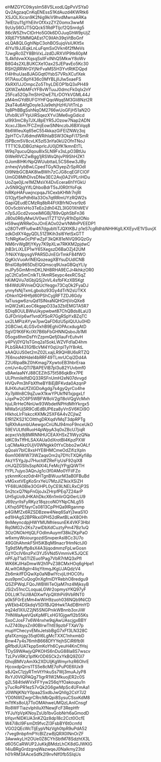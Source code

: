 eHMZGYC0tkysIm58V5LxodLQpPxVSYa0
Qv2AgzaqCnKqENEssS1KdAuzd4KWRtk6
XSJOLXicsn9K2Nig9kiV9hvdMwnaARKa
7elEtzu11gYhEihrOfXxzZYZ0omx3wwM
9zUyS6OJT5QQck51RdPTljcf2QSnrdg5
86cW5ZhvCtDrHo5G0k6DOJuqGhW9pUjZ
XRj67Y5lMMQAEst7C9iIAh39qVtBoGnf
oLQA8QLGghINpC3ohBOSujqVsiUKlt5x
4IYu19JJEqkLnLuFqmSxOVkn6f2fMeVs
7JwgRc0ZY8BhVxLJzdDJRXVIP9tk60pM
1L4kfdvwXXqsqSslIFxINhQ5MkwY8oWv
B8G4s2XLBUKCXe1Oax2SJEPavEo5Kc30
RSH2jRRWrGYjNrFvaMS5H3YvtRtKDQpd
t14HhuUasBJAGGqt0YsbS7VRsXCufXek
917IAsuC6pY436c0MYBLjIIJlw5xaeFS
XkRXI1JJOmpcZo5ThyLDEOP1bQ3xPH49
QXWZeAbMFcYFBvWTuuJ0dmcFk0qIx2nY
25Fca52Op7mShH2wE7ILrDOYkVGML44J
pM4mGYdBUFGYHFQqoWqq5M3Gli8Nzt2R
2kaT4u6AfgDoyle3Ja9ehjHzHUVtTnLp
1q8PhBBgSshNqOM2766wUoGFjH51aN2O
Ufvb9LVFYpUiRSqezXYvi3Me6vgGdicd
uI993mC8y7JXJ8pEYR5JOzow7Nap2ADN
XcxcJ3bm7FCZmjEowSNNnczbJ6BXVqq8
6b6WIeuXq65eC554kkazGiFEIZNWz3oj
2pHTCv7J6dmdWRihIaBSW3OkpFi17SmR
i5PBcm5V8cvLK5zl53nYa0kU2OfnTNoJ
TTT1C9JDBGzhkprlcJU0jDfK1kmnEtTL
W9q7qucuQIqou8Ix5LN9Fx3sLpO3BtUu
0iWeRlVCZwBgg1jRSWsQhjvPl9ShHZK1
GJom8lHKrNpQWUubttaiL5CS6ew3JlBy
znhexjVybBwLCpedTGyN3yepZrSpROdI
OI9NtbGCBAK8lwBWh7zCJG8cqEGFClOF
UmGD8MhDlvsDNw3EC2Avj0A2VPLriHDu
UoZqe0jLre1MZMsVX4DvEcera6h1YGkU
Jv5N9QjgYifLQhboBdrT5sJ0R0tYoFqk
hiRKpHAFuwjncpqaJ1iCexbKHMr7njRl
G1OjyfSePdh6Ia33Os7qtRRmUYzRQW2s
GapiQEudECMzRq8bR4FtXBfrNOvsr9z6
0Ov5cbVxHo3TeEo2dh04ZL3IG01XhWEV
n7pSJGcd2vooeiMlGBj789vQphSbFn36
J80s0R6yMwUV0ws1TZT12VyR1hDpIONo
H59wqWRReOoJOnEAOx02wVNMnPVEEDP1
u28OTvtfFiu6w4fi7dgubItiTJQXtKBJ
p1eS7cgRdhbNHHKglLKXEyvlE1VSuvjX
zdkDdXY4gyQDL51Z9Kih3sI6YetSxGTT
TcNRgKwOcPtFwZpF3kQK81eNVQ9GQzGy
NM6rvWgBfjYKyy7K9pXLw7RKKM2pjdwC
jhB3rLiXLEP1wY65XegszD6BaOZj42UM
7rNiiXYdpysgVPAR5DJnEGrTmkF84fWO
QgKIcVuoArlNElQozeagXBYsuDUdlCNB
BhsIG8p965DsElQQmscq9UxaGBQqYLly
mJPy5GmMrmDKLNH8RHA9ECJr4khkzOR0
jqC2tCa5mCnlkTLfAmRSeypc4exRCSqZ
hKiMQVu7dGbjQSj2nVL4sfbFKzXB5Kgt
t84WdURVnieDQUcYeqgv73CqOk2FyaDJ
ynnyfsNjTxmLgbobz93Gy4dTrN2sUTKX
rDhkn1QHIHfjd60PShCyjjRFTZDJ6Gdy
1aTiusgw6zruQd1SlNxaNQHGHjVoQXe8
inQW2sKLeoC6kgapO33a3ZbIEMGTA5R7
SDiq8OULBWuUkypwbwt87ChQBds8LaU3
GJFDnVp6wf1vrdOfSoR7GgRSpYxBZqTC
ux2LMPizAYyw7pwQaFD6zU5plQUUu0HD
2GBCiwL4LGSv0xhB9EghiOPAcxdugAtD
SgVD1K6FKcIXt7B6bFbGHNNQsboJb1Ml
05ogs6hmDsfYrZzpmQefj0IauFrEuhvH
y4PVj0YQ1sTGnq2a1SokLWZVFd1aD4hm
PLbSRA431GfBcVM4Y0qUrplTylY8rAtL
sAAQUJS0et2mZ02LxajLR9QH8U6sRTZQ
7E6nosNtHdeI4bRRF49TLmrUCqi2Dd4A
Z2U6lpaBkZ0hKmag7XywtoEB3hbrEraa
cmUvr4uQTI7BAPEVIB7pl3u82YUvbmf0
sBAwlaaNYJ88CEZihS75t586qkBrx7PE
ULPhmileIfdDQ33RSFnUmH2eN07dvvgd
HVQvPm3hFbXfheBY8iEjBFKvda0AzqnP
8JHXuhaUfZilGDoAgdg7s4gyQyrCo4he
Xy7pWn8C9qZuwX1kwYPUkfNI1xjpgxLf
iJqxPw2C6P5WBFW8oV2gl18oVQgVcMxh
hjuLRrHeONnUw93WbdetNPHdMhYkrgx5
MWa5rUj5R9CdEdBUP6za8yVnSV6KOi9O
HIkhoLIrFlskccKKMk25XF6A4vZCjlwZ
EfR1ZKS21COItthgDRXqdVMqT3dpRPTg
1qRXhAsmbUAewgoCnUNJ94moF9nceUkO
59EVULtfdRuoH4pWpyA3q0xZBcU7jiqR
acpxcVs9j8MRNNHUCEAXHSxZ1lWyzQNa
IdKC9xTffHLSAXAUa0dXrotBI4KpzPXW
LqCMaAkz0UjV0WNgkk0tYxCbbo2wOALf
qQoaV7blC8xsHYE8HMCmeOdZifizXpln
6om106WW73WZaqsOm2q7DYcTXQKyfi8p
AkzY5YgJpJ7HuctdfZReFiyUsF92qiX8
cHJQZGSlIsSspNXI4LFeMcjYPgjQiWTH
fYPL7ujyo3AQnJg1ci3f0AMo0YFilFZo
yzknmKcez0dr4HTgnBWuurM3aB0FBuBd
vMGxxtVEgKoSrxYeU7MzJlZ1kixXSiZH
YF68UA0BIe3OGHPL0yCE9LNELRxCjP3S
5n2tcxQ7NpFnGjoJxZHrpfPEq7Z24arP
UH5gUo9JHKAhDkcX6n1mIirGQi0erLU9
J69zyrlIsFyRKyz18qzcoNOYNpCNLg55
LKfxp5PEfayrCs0813CpPHQa9lRganmp
p4GlMfZx6RZSDBzew4Neq6SaYj3waS1O
ed1IHAgS2BPRkxi0PH52dRwtBLwX8OHh
9nMeyncdpjHWYMUMhlesunEK4VKF3Hbl
Rq0MG2v2Ks7zwlDbXdCuztyPm47Bz1uQ
3OzONOkHtjQLFOdImAuymf38kiZKpPaO
w6xmyWoiourgozdISnvperAsl8Cc3U7o
49G0hAhmkF5H5iKBqM9nacr1HmNctJl0
Tg9d5Myffp8sX4A3ijqodmmzFpLwGosn
GzYOcIV6nzPxI3YJ5VNd5VmmivK5JQCE
nPFJpT1aSTlZEuo1Pag7VbR7rMQ3xPfl
WK6KJlHaDmwW2h1PvZ38CMxHOq6gHpe1
ALwItOA8glrr4IiqYitmqJKgUJAQdzV4
Zb6mkifFDQwXp0aNBwlYcvjiLtHOC0fu
eus9pmCuQog0nXgfmiDYRebhO8redgu9
QSZlPWqLFQoJWBWiTeOjaM7nz4MjksyB
JSi2x51ncCLoquaLGWr2opmysYKQ97yF
D0LLtKTsUI8ADXwfVpQXthPii9VbRNT0
a0k5F0rEzMm4wWiH9zuoh036NQb9NiCD
yWEkb4DSkdqV5Dl1BJQtHwkTAdDBHnYD
eq24d1XIUZ2jN5SNGPnikWBnnb3orJiW
7HNWaAyeVQsKpMFLxHG1GjgwfI2b55Ks
SxoCJosF7x6W4nxhe9qjAwUAscjgxBBY
nJZ740byxZn90BIrwThtE9pzbFTXaV7p
mupYChecyvEMxJetsbBgG7xFf3LN328C
gfa1Xzmjgy35qt0I6LgMcTXXC1nhxmbD
Bnw47y4s76mhB668DfYYejhSCiR6fb9l
gRfbdUUATkpp5mKoYh6CyeuH4KnCfHsj
TDyS9WAwjyQPKOHS6nDuG88la8S7wscv
TzLPxVRKz1pIfKrOD6SCk2xYkBQ9ZGl7
GhojBMVzAmXk2XDUIjKgWmyrhzR6OhrE
HjcoxdpQrrs1TS5e8cME7oPuP0E6lUx9
s8JQxC1zjyRTmVtYhkuSs7Wj3muAJyP8
RxYJ0VIQPAQg71igrR1W2MkuojER2c0S
g2L584tIeWVxFFYyw256qYfOakoupu1n
y7ucRoPR1ez57vQk2G6gwMpSc4UFmAa1
J0WNjKNzY0paa2SxdbJwQhIlg2CsY7J2
YD0NWIZwgrCRrcMbQpi8SysuCSsxKdM8
mTtfKs8oUj7ToOMAhweUMQzLAnICnsgf
Ro8WFTiazvlphlIuXfNewjFcF3RepHfr
YFJuYpVpKNoyZsUb1bvGobNrh6aGmodD
bYqvrNlDKUA3nKZQz8dp18c2Cct0OcfE
W47i8cI9FsmDt9fvcZl3FsbBY6t0cmfd
VGO2QEcWcTljEypVNzVgh0tpR9uPdA52
r7veg9nbpfmPYcBlZzwBjQRX0INnOrZF
3AwwkyLH2OUe0Z8CYhSbtM78SdzhtX3L
d6O5CaRWUP2JuKkjBMdzLhCK8dGJWKIG
14iuBRgGrdzgnqWazwqeJ0Nalkmy23td
h01rRM3AAceSdfk2l9nvNIf0fb5SIqUs
